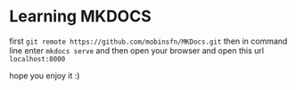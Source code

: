 
**Learning MKDOCS**
=====
first
`git remote https://github.com/mobinsfn/MKDocs.git`
then in command line enter
`mkdocs serve`
and then open your browser and open this url `localhost:8000`

hope you enjoy it :)
